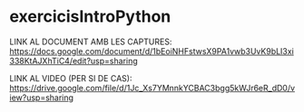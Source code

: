 # exercicisIntroPython

LINK AL DOCUMENT AMB LES CAPTURES:
https://docs.google.com/document/d/1bEoiNHFstwsX9PA1vwb3UvK9bLI3xi338KtAJXhTiC4/edit?usp=sharing


LINK AL VIDEO (PER SI DE CAS):
https://drive.google.com/file/d/1Jc_Xs7YMnnkYCBAC3bgg5kWJr6eR_dD0/view?usp=sharing
